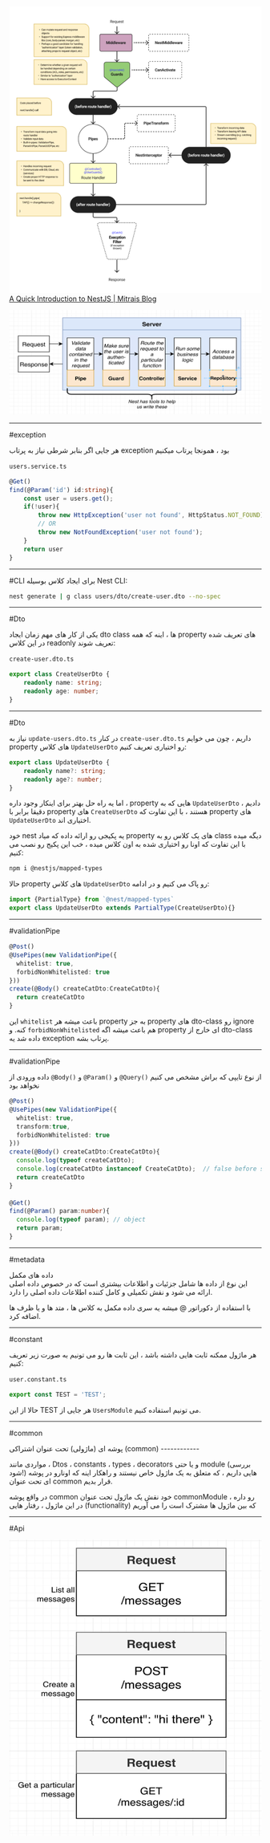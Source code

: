 
![](./Images/Pasted%20image%2020240302195338.png)[A Quick Introduction to NestJS | Mitrais Blog](https://www.mitrais.com/news-updates/a-quick-introduction-to-nestjs/)

![](./Images/Pasted%20image%2020240504234815.png)

---

#exception

هر جایی اگر بنابر شرطی نیاز به پرتاب exception بود ، همونجا پرتاب میکنیم 

`users.service.ts`
```ts
@Get()
find(@Param('id') id:string){
	const user = users.get();
	if(!user){
		throw new HttpException('user not found', HttpStatus.NOT_FOUND);
		// OR
		throw new NotFoundException('user not found');
	}
	return user
}
```

---

#CLI
برای ایجاد کلاس بوسیله Nest CLI:

```bash
nest generate | g class users/dto/create-user.dto --no-spec
```

---

#Dto

یکی از کار های مهم زمان ایجاد dto class ها ، اینه که همه property های تعریف شده در این کلاس readonly تعریف شوند:

`create-user.dto.ts`
```ts
export class CreateUserDto {
	readonly name: string;
	readonly age: number;
}
```

---

#Dto 

نیاز به `update-users.dto.ts` در کنار `create-user.dto.ts` داریم ، چون می خوایم property های کلاس `UpdateUserDto` رو اختیاری تعریف کنیم:

```ts
export class UpdateUserDto {
	readonly name?: string;
	readonly age?: number;
}
```

اما یه راه حل بهتر برای اینکار وجود داره ، property هایی که به `UpdateUserDto` دادیم ، دقیقا برابر با property های `CreateUserDto` هستند ، با این تفاوت که property های `UpdateUserDto` اختیاری اند.

خود nest یه پکیجی رو ارائه داده که میاد property های یک کلاس رو به class دیگه میده با این تفاوت که اونا رو اختیاری شده به اون کلاس میده ، خب این پکیج رو نصب می کنیم:

```bash
npm i @nestjs/mapped-types
```

حالا property های کلاس `UpdateUserDto` رو پاک می کنیم و در ادامه:

```ts
import {PartialType} from `@nest/mapped-types`
export class UpdateUserDto extends PartialType(CreateUserDto){}
```

---

#validationPipe

```ts
@Post()  
@UsePipes(new ValidationPipe({  
  whitelist: true,  
  forbidNonWhitelisted: true  
}))  
create(@Body() createCatDto:CreateCatDto){  
  return createCatDto  
}
```

این `whitelist` باعث میشه هر property به جز property های dto-class رو ignore کنه.
و `forbidNonWhitelisted` هم باعث میشه اگه property ای خارج از dto-class داده شد یه exception پرتاب بشه.

---

#validationPipe 

داده ورودی از `@Body()` و `@Param()` و `@Query()` از نوع تایپی که براش مشخص می کنیم نخواهد بود

```ts
@Post()  
@UsePipes(new ValidationPipe({  
  whitelist: true,  
  transform:true,  
  forbidNonWhitelisted: true  
}))  
create(@Body() createCatDto:CreateCatDto){  
  console.log(typeof createCatDto);  
  console.log(createCatDto instanceof CreateCatDto);  // false before set  transform:true,
  return createCatDto  
}  
  
@Get()  
find(@Param() param:number){  
  console.log(typeof param); // object  
  return param;  
}
```

---

#metadata

داده های مکمل  
این نوع از داده ها شامل جزئیات و اطلاعات بیشتری است که در خصوص داده اصلی ارائه می شود و نقش تکمیلی و کامل کننده اطلاعات داده اصلی را دارد.

با استفاده از دکوراتور @ میشه یه سری داده مکمل به کلاس ها ، متد ها و یا ظرف ها اضافه کرد.

---

#constant 

هر ماژول ممکنه ثابت هایی داشته باشد ، این ثابت ها رو می تونیم به صورت زیر تعریف کنیم:

`user.constant.ts`
```ts
export const TEST = 'TEST';
```

حالا از این TEST هر جایی از `UsersModule` می تونیم استفاده کنیم.

---

#common

پوشه ای (ماژولی) تحت عنوان اشتراکی (common) ------------

مواردی مانند ، Dtos ، constants ، types ، decorators و یا حتی module (بررسی شود!) هایی داریم ، که متعلق به یک ماژول خاص نیستند و راهکار اینه که اونارو در پوشه ای تحت عنوان common قرار بدیم.

در واقع پوشه common خود نقش یک ماژول تحت عنوان commonModule رو داره ، در این ماژول ، رفتار هایی (functionality) که بین ماژول ها مشترک است را می آوریم

---

#Api

![](./Images/Pasted%20image%2020240504235508.png)

